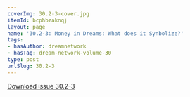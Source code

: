 ```yaml
---
coverImg: 30.2-3-cover.jpg
itemId: bcphbzaknqj
layout: page
name: '30.2-3: Money in Dreams: What does it Synbolize?'
tags:
- hasAuthor: dreamnetwork
- hasTag: dream-network-volume-30
type: post
urlSlug: 30.2-3
---
```

<a href="../files/pdfs/Volume_30/30.2-30.3_money.pdf" download="">Download issue 30.2-3</a>
